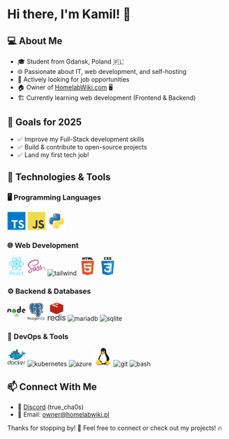 # Hi there, I'm Kamil! 👋

## 💻 About Me
- 🎓 Student from Gdańsk, Poland 🇵🇱
- 🌐 Passionate about IT, web development, and self-hosting
- 💼 Actively looking for job opportunities
- 🏠 Owner of [HomelabWiki.com](https://homelabwiki.com) 🖥️
- 🏗️ Currently learning web development (Frontend & Backend)

## 🎯 Goals for 2025
- ✅ Improve my Full-Stack development skills
- ✅ Build & contribute to open-source projects
- ✅ Land my first tech job!

## 🚀 Technologies & Tools
<h3>🖥️ Programming Languages</h3>
<p>
  <img src="https://raw.githubusercontent.com/devicons/devicon/master/icons/typescript/typescript-original.svg" alt="typescript" width="42" height="42" />
  <img src="https://raw.githubusercontent.com/devicons/devicon/master/icons/javascript/javascript-original.svg" alt="javascript" width="42" height="42" />
  <img src="https://raw.githubusercontent.com/devicons/devicon/master/icons/python/python-original.svg" alt="python" width="42" height="42" />
</p>

<h3>🌐 Web Development</h3>
<p>
  <img src="https://raw.githubusercontent.com/devicons/devicon/master/icons/react/react-original-wordmark.svg" alt="react" width="42" height="42" />
  <img src="https://raw.githubusercontent.com/devicons/devicon/master/icons/sass/sass-original.svg" alt="sass" width="42" height="42" />
  <img src="https://www.vectorlogo.zone/logos/tailwindcss/tailwindcss-icon.svg" alt="tailwind" width="42" height="42" />
  <img src="https://raw.githubusercontent.com/devicons/devicon/master/icons/html5/html5-original-wordmark.svg" alt="html5" width="42" height="42" />
  <img src="https://raw.githubusercontent.com/devicons/devicon/master/icons/css3/css3-original-wordmark.svg" alt="css3" width="42" height="42" />
</p>

<h3>⚙️ Backend & Databases</h3>
<p>
  <img src="https://raw.githubusercontent.com/devicons/devicon/master/icons/nodejs/nodejs-original-wordmark.svg" alt="nodejs" width="42" height="42" />
  <img src="https://raw.githubusercontent.com/devicons/devicon/master/icons/postgresql/postgresql-original-wordmark.svg" alt="postgresql" width="42" height="42" />
  <img src="https://raw.githubusercontent.com/devicons/devicon/master/icons/redis/redis-original-wordmark.svg" alt="redis" width="42" height="42" />
  <img src="https://www.vectorlogo.zone/logos/mariadb/mariadb-icon.svg" alt="mariadb" width="42" height="42" />
  <img src="https://www.vectorlogo.zone/logos/sqlite/sqlite-icon.svg" alt="sqlite" width="42" height="42" />
</p>

<h3>📡 DevOps & Tools</h3>
<p>
  <img src="https://raw.githubusercontent.com/devicons/devicon/master/icons/docker/docker-original-wordmark.svg" alt="docker" width="42" height="42" />
  <img src="https://www.vectorlogo.zone/logos/kubernetes/kubernetes-icon.svg" alt="kubernetes" width="42" height="42" />
  <img src="https://www.vectorlogo.zone/logos/microsoft_azure/microsoft_azure-icon.svg" alt="azure" width="42" height="42" />
  <img src="https://raw.githubusercontent.com/devicons/devicon/master/icons/linux/linux-original.svg" alt="linux" width="42" height="42" />
  <img src="https://www.vectorlogo.zone/logos/git-scm/git-scm-icon.svg" alt="git" width="42" height="42" />
  <img src="https://www.vectorlogo.zone/logos/gnu_bash/gnu_bash-icon.svg" alt="bash" width="42" height="42" />
</p>

## 📫 Connect With Me
- 🔗 [Discord](#) (true_cha0s)
- 📧 Email: owner@homelabwiki.pl

Thanks for stopping by! 🚀 Feel free to connect or check out my projects! 🔥
